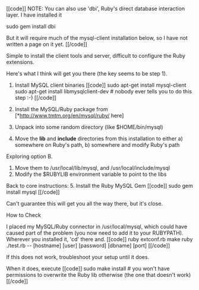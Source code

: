 [[code]]
NOTE: You can also use 'dbi', Ruby's direct database interaction layer.  I have installed it

sudo gem install dbi

But it will require much of the mysql-client installation below, so I have not written a page on it yet.
[[/code]]



Simple to install the client tools and server, difficult to configure the Ruby extensions. 

Here's what I think will get you there (the key seems to be step 1).

1. Install MySQL client binaries
[[code]]
sudo apt-get install mysql-client
sudo apt-get install libmysqlclient-dev	# nobody ever tells you to do this step :-)
[[/code]]

2. Install the MySQL/Ruby package from [*http://www.tmtm.org/en/mysql/ruby/ here]
3. Unpack into some random directory (like $HOME/bin/mysql)
4. Move the **lib** and **include** directories from this installation to either a) somewhere on Ruby's path, b) somewhere and modify Ruby's path

Exploring option B.
1. Move them to /usr/local/lib/mysql, and /usr/local/include/mysql
2. Modify the $RUBYLIB environment variable to point to the libs

Back to core instructions:
5. Install the Ruby MySQL Gem
[[code]]
sudo gem install mysql
[[/code]]

Can't guarantee this will get you all the way there, but it's close.

How to Check

I placed my MySQL/Ruby connector in /usr/local/mysql, which could have caused part of the problem (you now need to add it to your RUBYPATH).  Wherever you installed it, 'cd' there and.
[[code]]
ruby extconf.rb
make
ruby ./test.rb -- [hostname] [user] [password] [dbname] [port]
[[/code]]

If this does not work, troubleshoot your setup until it does.

When it does, execute
[[code]]
sudo make install		# you won't have permissions to overwrite the Ruby lib otherwise (the one that doesn't work)
[[/code]]